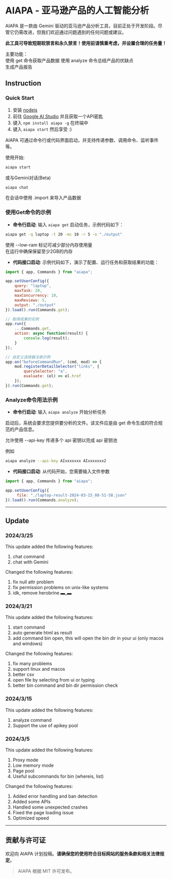 # AIAPA - 亚马逊产品的人工智能分析

AIAPA 是一款由 Gemini 驱动的亚马逊产品分析工具，目前正处于开发阶段。尽管它仍需改进，但我们欢迎通过问题遇到的任何问题或建议。

**此工具可导致短期软禁言和永久禁言！使用前请慎重考虑，并设置合理的任务量！**

主要功能：  
使用 get 命令获取产品数据
使用 analyze 命令总结产品的优缺点  
生成产品报告

## Instruction

### Quick Start

1. 安装 [nodejs](https://nodejs.org/en/download/)  
2. 前往 [Google AI Studio](https://makersuite.google.com/app/apikey) 并且获取一个API密匙  
3. 键入 `npm install aiapa -g` 在终端中  
4. 键入 `aiapa start` 然后享受 :)  



AIAPA 可通过命令行或代码界面启动，并支持传递参数、调用命令、监听事件等。

使用开始:  
```bash
aiapa start
```

或与Gemini对话(Beta)

```bash
aiapa chat
```

在会话中使用 .import 来导入产品数据

### 使用Get命令的示例

- **命令行启动**: 输入 `aiapa get` 启动任务，示例代码如下：

```sh
aiapa get -q laptop -t 20 -mc 10 -r 5 -o "./output"
```

使用 --low-ram 标记可减少部分内存使用量  
在运行中确保保留至少2GB的内存

- **代码接口启动**: 示例代码如下，演示了配置、运行任务和获取结果的功能：

```javascript
import { app, Commands } from "aiapa";

app.setUserConfig({
    query: "laptop",
    maxTask: 20,
    maxConcurrency: 10,
    maxReviews: 5,
    output: "./output"
}).load().run(Commands.get);

// 取得成果的实例
app.run({
    ...Commands.get,
    action: async function(result) {
        console.log(result);
    }
});

// 自定义选择器注册示例
app.on("beforeCommandRun", (cmd, mod) => {
    mod.registerDetailSelector("links", {
        querySelector: "a",
        evaluate: (el) => el.href
    });
}).run(Commands.get);
```

### Analyze命令用法示例

- **命令行启动**: 输入 `aiapa analyze` 开始分析任务

启动后，系统会要求您提供要分析的文件。该文件应是由 get 命令生成的符合规范的产品信息。

允许使用 --api-key 传递多个 api 密钥以完成 api 密钥池

例如 

```bash
aiapa analyze --api-key AIxxxxxxx AIxxxxxxx2
```

- **代码接口启动**: 从代码开始，您需要输入文件参数

```javascript
import { app, Commands } from "aiapa";

app.setUserConfig({
     file: "./laptop-result-2024-03-15_08-51-58.json"
}).load().run(Commands.analyze);
```

---

## Update

### 2024/3/25

This update added the following features:

1. chat command  
2. chat with Gemini  

Changed the following features:

1. fix null attr problem  
2. fix permission problems on unix-like systems  
3. idk, remove herobrine ▬_▬

### 2024/3/21

This update added the following features:

1. start command  
2. auto generate html as result  
3. add command bin open, this will open the bin dir in your ui (only macos and windows)

Changed the following features:

1. fix many problems  
2. support linux and macos  
3. better csv  
4. open file by selecting from ui or typing  
5. better bin command and bin dir permission check

### 2024/3/15

This update added the following features:

1. analyze command
2. Support the use of apikey pool

### 2024/3/5

This update added the following features:

1. Proxy mode
2. Low memory mode
3. Page pool
4. Useful subcommands for bin (whereis, list)

Changed the following features:

1. Added error handling and ban detection
2. Added some APIs
3. Handled some unexpected crashes
4. Fixed the page loading issue
5. Optimized speed

---

## 贡献与许可证

欢迎向 AIAPA 计划投稿。**请确保您的使用符合目标网站的服务条款和相关法律规定**。

> AIAPA 根据 MIT 许可发布。
